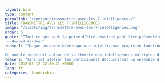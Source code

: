 ```yaml
---
layout: base
type: content
permalink: "/content/transmettre-avec-les-7-intelligences/"
title: TRANSMETTRE AVEC LES 7 INTELLIGENCES
image: "/assets/img/transmettre-avec-les-7-intelligences.png"
order: 5
quote: "“Tout ce qui vaut la peine d’être enseigné peut être présenté de différentes façons.”
 – Howard Gardner"
teaser1: "Chaque personne développe une intelligence propre en fonction de ses expériences individuelles.

Ce module construit autour de la théorie des intelligences multiples d’Howard Gardner sensibilise les participants à leur propre profil intellectuel et attire leur attention sur l’importance d’activer chez autrui les 7 types d’intelligences lors de leurs interactions."
teaser2: "Dans cet atelier les participants découvriront un ensemble d’outils opérationnels leur permettant de rythmer leur interactions et prises de paroles."
date: 2018-03-12 22:30:21 +0000
lang: fr
categories: leadership
---
```

